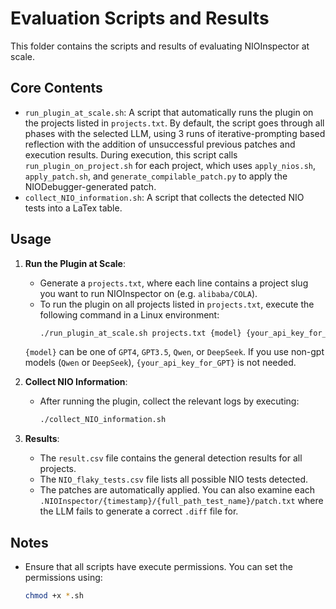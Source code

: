 # Evaluation Scripts and Results

This folder contains the scripts and results of evaluating NIOInspector at scale.

## Core Contents

- `run_plugin_at_scale.sh`: A script that automatically runs the plugin on the projects listed in `projects.txt`. By default, the script goes through all phases with the selected LLM, using 3 runs of iterative-prompting based reflection with the addition of unsuccessful previous patches and execution results. During execution, this script calls `run_plugin_on_project.sh` for each project, which uses `apply_nios.sh`, `apply_patch.sh`, and `generate_compilable_patch.py` to apply the NIODebugger-generated patch.
- `collect_NIO_information.sh`: A script that collects the detected NIO tests into a LaTex table.

## Usage

1. **Run the Plugin at Scale**:
   - Generate a `projects.txt`, where each line contains a project slug you want to run NIOInspector on (e.g. `alibaba/COLA`).
   - To run the plugin on all projects listed in `projects.txt`, execute the following command in a Linux environment:
     ```sh
     ./run_plugin_at_scale.sh projects.txt {model} {your_api_key_for_GPT}
     ```
   `{model}` can be one of `GPT4`, `GPT3.5`, `Qwen`, or `DeepSeek`. If you use non-gpt models (`Qwen` or `DeepSeek`), `{your_api_key_for_GPT}` is not needed.

2. **Collect NIO Information**:
   - After running the plugin, collect the relevant logs by executing:
     ```sh
     ./collect_NIO_information.sh
     ```

3. **Results**:
   - The `result.csv` file contains the general detection results for all projects.
   - The `NIO_flaky_tests.csv` file lists all possible NIO tests detected.
   - The patches are automatically applied. You can also examine each `.NIOInspector/{timestamp}/{full_path_test_name}/patch.txt` where the LLM fails to generate a correct `.diff` file for.

## Notes

- Ensure that all scripts have execute permissions. You can set the permissions using:
  ```sh
  chmod +x *.sh
  ```